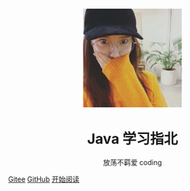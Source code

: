 <p align="center">
<img src="./pictures/logo.jpeg" width="200" height="200"/>
</p>
<h1 align="center">Java 学习指北</h1>
<p align="center">
放荡不羁爱 coding 
</p>




[Gitee](https://gitee.com/mochi)
[GitHub](https://github.com/Fenmul/)
[开始阅读](#javasheet)




